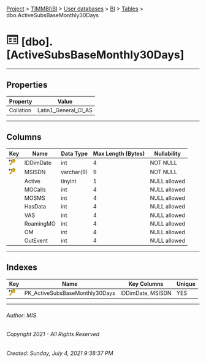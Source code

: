 #### 

[Project](../../../../index.md) > [TIMMBI\\BI](../../../index.md) > [User databases](../../index.md) > [BI](../index.md) > [Tables](Tables.md) > dbo.ActiveSubsBaseMonthly30Days

# ![Tables](../../../../Images/Table32.png) [dbo].[ActiveSubsBaseMonthly30Days]

---

## <a name="#properties"></a>Properties

| Property | Value |
|---|---|
| Collation | Latin1_General_CI_AS |


---

## <a name="#columns"></a>Columns

| Key | Name | Data Type | Max Length (Bytes) | Nullability |
|---|---|---|---|---|
| [![Primary Key PK_ActiveSubsBaseMonthly30Days: IDDimDate\MSISDN](../../../../Images/pk.png)](#indexes) | IDDimDate | int | 4 | NOT NULL |
| [![Primary Key PK_ActiveSubsBaseMonthly30Days: IDDimDate\MSISDN](../../../../Images/pk.png)](#indexes) | MSISDN | varchar(9) | 9 | NOT NULL |
|  | Active | tinyint | 1 | NULL allowed |
|  | MOCalls | int | 4 | NULL allowed |
|  | MOSMS | int | 4 | NULL allowed |
|  | HasData | int | 4 | NULL allowed |
|  | VAS | int | 4 | NULL allowed |
|  | RoamingMO | int | 4 | NULL allowed |
|  | OM | int | 4 | NULL allowed |
|  | OutEvent | int | 4 | NULL allowed |


---

## <a name="#indexes"></a>Indexes

| Key | Name | Key Columns | Unique |
|---|---|---|---|
| [![Primary Key PK_ActiveSubsBaseMonthly30Days: IDDimDate\MSISDN](../../../../Images/pk.png)](#indexes) | PK_ActiveSubsBaseMonthly30Days | IDDimDate, MSISDN | YES |


---

###### Author:  MIS

###### Copyright 2021 - All Rights Reserved

###### Created: Sunday, July 4, 2021 9:38:37 PM

